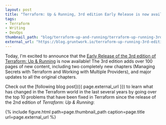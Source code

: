 ```yaml
---
layout: post
title: "Terraform: Up & Running, 3rd edition Early Release is now available!"
tags:
- Terraform
- Writing
- DevOps
thumbnail_path: "blog/terraform-up-and-running/terraform-up-running-3rd-edition-early-release-medium.jpeg"
external_url: "https://blog.gruntwork.io/terraform-up-running-3rd-edition-early-release-is-now-available-4efd0eb2ce0a"
---
```


Today, I'm excited to announce that the [Early Release of the 3rd edition of Terraform: Up &
Running](https://www.oreilly.com/library/view/terraform-up-and/9781098116736/) is now available! The 3rd edition 
adds over 100 pages of new content, including two completely new chapters (Managing Secrets with Terraform and Working 
with Multiple Providers), and major updates to all the original chapters.

Check out the [following blog post]({{ page.external_url }}) to learn what has changed in the Terraform world in the last several years by going over
the top 10 problems that have been fixed in Terraform since the release of the 2nd edition of *Terraform: Up & Running*:

{% include figure.html path=page.thumbnail_path caption=page.title url=page.external_url %}


